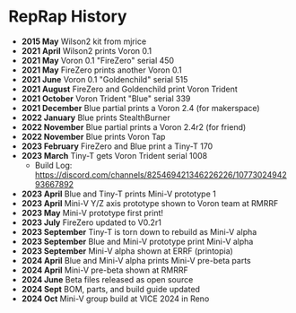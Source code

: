 # RepRap History

* __2015 May__ Wilson2 kit from mjrice
* __2021 April__ Wilson2 prints Voron 0.1
* __2021 May__ Voron 0.1 "FireZero" serial 450
* __2021 May__ FireZero prints another Voron 0.1
* __2021 June__ Voron 0.1 "Goldenchild" serial 515
* __2021 August__ FireZero and Goldenchild print Voron Trident
* __2021 October__ Voron Trident "Blue" serial 339
* __2021 December__ Blue partial prints a Voron 2.4 (for makerspace)
* __2022 January__ Blue prints StealthBurner
* __2022 November__ Blue partial prints a Voron 2.4r2 (for friend)
* __2022 November__ Blue prints Voron Tap
* __2023 February__ FireZero and Blue print a Tiny-T 170
* __2023 March__ Tiny-T gets Voron Trident serial 1008
  * Build Log: https://discord.com/channels/825469421346226226/1077302494293667892
* __2023 April__ Blue and Tiny-T prints Mini-V prototype 1
* __2023 April__ Mini-V Y/Z axis prototype shown to Voron team at RMRRF
* __2023 May__ Mini-V prototype first print!
* __2023 July__ FireZero updated to V0.2r1
* __2023 September__ Tiny-T is torn down to rebuild as Mini-V alpha
* __2023 September__ Blue and Mini-V prototype print Mini-V alpha
* __2023 September__ Mini-V alpha shown at ERRF (printopia)
* __2024 April__ Blue and Mini-V alpha prints Mini-V pre-beta parts
* __2024 April__ Mini-V pre-beta shown at RMRRF
* __2024 June__ Beta files released as open source
* __2024 Sept__ BOM, parts, and build guide updated
* __2024 Oct__ Mini-V group build at VICE 2024 in Reno

